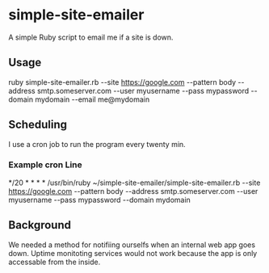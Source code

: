 # simple-site-emailer
A simple Ruby script to email me if a site is down.

## Usage
ruby simple-site-emailer.rb --site https://google.com --pattern body --address smtp.someserver.com --user myusername --pass mypassword --domain mydomain --email me@mydomain

## Scheduling
I use a cron job to run the program every twenty min.

### Example cron Line
*/20 * * * * /usr/bin/ruby ~/simple-site-emailer/simple-site-emailer.rb --site https://google.com --pattern body --address smtp.someserver.com --user myusername --pass mypassword --domain mydomain

## Background
We needed a method for notifiing ourselfs when an internal web app goes down. Uptime monitoting services would not work because the app is only accessable from the inside.
